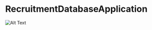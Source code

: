 # RecruitmentDatabaseApplication
![Alt Text](https://github.com/darvey6/RecruitmentDatabaseApplication/blob/master/Screen%20Shot%202019-05-28%20at%2014.40.09.png)
